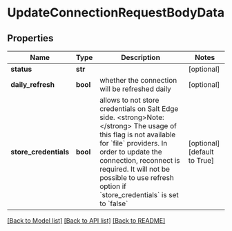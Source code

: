 # UpdateConnectionRequestBodyData

## Properties
Name | Type | Description | Notes
------------ | ------------- | ------------- | -------------
**status** | **str** |  | [optional] 
**daily_refresh** | **bool** | whether the connection will be refreshed daily | [optional] 
**store_credentials** | **bool** | allows to not store credentials on Salt Edge side.  &lt;strong&gt;Note:&lt;/strong&gt; The usage of this flag is not available for &#x60;file&#x60; providers. In order to update the connection, reconnect is required. It will not be possible to use refresh option if &#x60;store_credentials&#x60; is set to &#x60;false&#x60;  | [optional] [default to True]

[[Back to Model list]](../README.md#documentation-for-models) [[Back to API list]](../README.md#documentation-for-api-endpoints) [[Back to README]](../README.md)

